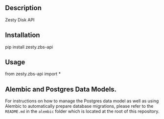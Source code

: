 ## Description
Zesty Disk API

## Installation
pip install zesty.zbs-api

## Usage
from zesty.zbs-api import *

## Alembic and Postgres Data Models.
For instructions on how to manage the Postgres data model as well as using Alembic to automatically prepare database migrations, please refer to the `README.md` in the `alembic` folder which is located at the root of this repository.
